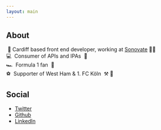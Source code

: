 ```yaml
---
layout: main
---
```


## About

<span aria-hidden="true">&nbsp;🏴󠁧󠁢󠁷󠁬󠁳󠁿</span>
Cardiff based front end developer, working at <a href="https://sonovate.com" rel="noreferrer noopener">Sonovate</a>
<span aria-hidden="true">👨‍💻&nbsp;</span>
<br />
<span aria-hidden="true">💻&nbsp;</span>
Consumer of APIs and IPAs
<span aria-hidden="true">&nbsp;🍺</span>
<br />
<span aria-hidden="true">🏎&nbsp;</span>
Formula 1 fan
<span aria-hidden="true">&nbsp;🏁</span>
<br />
<span aria-hidden="true">⚽️&nbsp;</span>
Supporter of West Ham &amp; 1. FC Köln
<span aria-hidden="true">&nbsp;⚒️&nbsp;🐐</span>

## Social

- <a href="https://twitter.com/thebencourt" rel="noreferrer noopener">Twitter</a>
- <a href="https://github.com/thebencourt" rel="noreferrer noopener">Github</a>
- <a href="https://www.linkedin.com/in/ben-court-96163a103/" rel="noreferrer noopener">LinkedIn</a>

